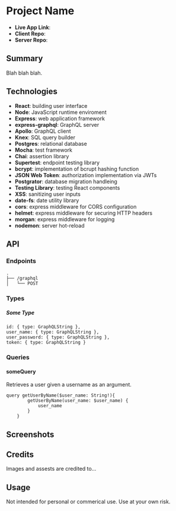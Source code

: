 # Project Name

-   **Live App Link**:
-   **Client Repo**:
-   **Server Repo**:

## Summary

Blah blah blah.

## Technologies

-   **React**: building user interface
-   **Node**: JavaScript runtime enviroment
-   **Express**: web application framework
-   **express-graphql**: GraphQL server
-   **Apollo**: GraphQL client
-   **Knex**: SQL query builder
-   **Postgres**: relational database
-   **Mocha**: test framework
-   **Chai**: assertion library
-   **Supertest**: endpoint testing library
-   **bcrypt**: implementation of bcrupt hashing function
-   **JSON Web Token**: authorization implementation via JWTs
-   **Postgrator**: database migration handleing
-   **Testing Library**: testing React components
-   **XSS**: sanitizing user inputs
-   **date-fs**: date utility library
-   **cors**: express middleware for CORS configuration
-   **helmet**: express middleware for securing HTTP headers
-   **morgan**: express middleware for logging
-   **nodemon**: server hot-reload

## API

### Endpoints

```
.
├── /graphql
│   └── POST
```

### Types

##### Some Type

```
id: { type: GraphQLString },
user_name: { type: GraphQLString },
user_password: { type: GraphQLString },
token: { type: GraphQLString }
```

### Queries

#### someQuery

Retrieves a user given a username as an argument.

```
query getUserByName($user_name: String!){
		getUserByName(user_name: $user_name) {
			user_name
		}
	}
```

## Screenshots

## Credits

Images and assests are credited to...

## Usage

Not intended for personal or commerical use. Use at your own risk.
